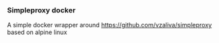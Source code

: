 ### Simpleproxy docker

A simple docker wrapper around https://github.com/vzaliva/simpleproxy based on alpine linux
